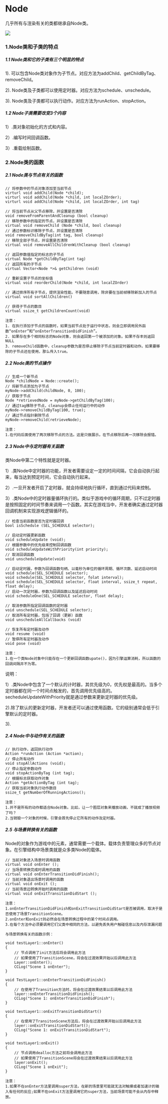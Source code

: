 # Node

几乎所有与渲染有关的类都继承自Node类。

![](http://7xqzxs.com1.z0.glb.clouddn.com/0102Node%E7%B1%BB%E5%B1%9E%E6%80%A7.png)

### 1.Node类和子类的特点

##### 1.1 Node类和它的子类有三个明显的特点

1). 可以包含Node类对象作为子节点。对应方法为addChild、getChildByTag、removeChild。

2). Node类及子类都可以使用定时器。对应方法为schedule、unschedule。

3). Node类及子类都可以执行动作。对应方法为runAction、stopAction。


##### 1.2 Node子类需要改变3个内容
1）.类对象初始化的方式和内容。

2）.编写时间回调函数。

3）.重载绘制函数。

### 2.Node类的函数

##### 2.1 Node类与节点有关的函数

	// 将参数中的节点对象添加至当前节点
	virturl void addChild(Node *child);
	virturl void addChild(Node *child, int localZOrder);
	virturl void addChild(Node *child, int localZOrder, int tag)

	// 将当前节点从父节点移除，并设置是否清除
	void removeFromParentAndCleanup (bool cleanup)
	// 移除参数中的指定的节点，并设置是否清除
	virtual void removeChild (Node *child, bool cleanup)
	// 通过参数标识移除子节点，并设置是否清除
	void removeChildByTag(int tag, bool cleanup)
	// 移除全部子节点，并设置是否清除
	virtual void removeAllChildrenWithCleanup (bool cleanup)
	
	// 返回参数值指定的标志的子节点
	virtual Node *getChildByTag(int tag)
	// 返回所有的子节点
	virtual Vector<Node *>& getChildren (void)
	
	// 重新设置子节点的坐标值
	virtual void reorderChild(Node *child, int localZOrder)
	
	// 通过排序所有子节点，提供渲染性能。不要随意调用，除非要在当前帧移除新加入的节点
	virtual void sortAllChildren()

	// 获得子节点的数目
	virtual ssize_t getChildrenCount(void)
	
	注意：
	1. 在执行添加子节点的函数时，如果当前节点处于运行中状态，则会立即调用另外函数“onEnter”和“onEnterTransitionDidFinish”。
	2. 如果存在多个相同标志的Node对象，则会返回第一个被添加的对象。如果不存丰则返回NULL
	3. removeChild函数中，cleanup参数为是否停止移除子节点当前定时器和动作。如果要移除的子节点还在使用，那么传入true。

##### 2.2 Node类的节点操作

	// 生成一个新节点
	Node *childNode = Node::create();
	// 将新节点添加为子节点
	myNode->addChild(childNode, 0, 100);
	// 获取子节点
	Node *retrievedNode = myNode->getChildByTag(100);
	// 通过tag移除子节点，cleanup会停止任何运行中的动作
	myNode->removeChildByTag(100, true);
	// 通过节点指针删除节点
	myNode->removeChild(retrieveNode);

	注意：
	1.在代码后面使用了两次移除节点的方法。这是只做展示。在节点移除后再一次移除会报错。

##### 2.3 Node中与定时器有关函数

类Node中第二个特性就是定时器。

1）.类Node中定时器的功能，开发者需要设定一定的时间间隔，它会自动执行起来，每当达到预定时间，它会自动执行起来。

2）.一旦开发者开启了定时器，就会持续地执行循环，直到通过代码来控制。

3）.类Node中的定时器量循环执行的。类似于游戏中的循环周期，只不过定时器是按照固定的时间节奏来调用一个函数。其实在游戏当中，开发者确实通过定时器回调机制来实现游戏逻辑循环的。

	// 检查当前函数是否为定时器回调
	bool isSchedule (SEL_SCHEDULE selector);

	// 启动定时器更新函数
	void scheduleUpdate (void);
	// 根据参数中的优先级来控制回调函数
	void scheduleUpdateWithPriority(int priority);
	// 取消回调函数
	void unscheduleUpdate(void)

	// 启动定时器，参数为回调函数句柄、以毫秒为单位的循环周期、循环次数、延迟启动时间
	void schedule(SEL_SCHEDULE selector);
	void schedule(SEL_SCHEDULE selector, folat interval);
	void schedule(SEL_SCHEDULE selector, float interval, ssize_t repeat, float delay);
	// 启动一次定时器，参数为回调函数以及延迟启动时间
	void scheduleOne(SEL_SCHEDULE selector, float delay);

	// 取消参数所指定回调函数的定时器
	void unschedule(SEL_SCHEDULE selector);
	// 取消所有定时器，包括了回调（更新）函数
	void unscheduleAllCallbacks (void)

	// 恢复所有定时器及动作
	void resume (void)
	// 暂停所有定时器及动作
	void pose (void)

	注意：
	1.在一个类Node对象中只能存在一个更新回调函数upate()，因为引擎运算消耗，所以函数的回调间隔并不为零。

说明：

1）.类Node中包含了一个默认的计时器，其优先级为0，优先权是最高的。当多个定时器都在同一个时间点触发的，首先调用优先级高的。secheduleUpdateWithPriority就是通过参数来更新定时器的优先级。
	
2).除了默认的更新定时器，开发者还可以通过使用函数。它的级别通常会低于引擎默认的定时器。

3).
##### 2.4 Node中与动作有关的函数

	// 执行动作，返回执行动作
	Action *runAction (Action *action);
	// 停止所有动作
	void stopAllActions (void);
	// 停止指定参数动作
	void stopActionByTag (int tag);
	// 根据标志获取动作对象
	Action *getActionByTag (int tag);
	// 获取当前对象执行动作数目
	ssize_t getNumberOfRunningActions();

	注意：
	1.并不是所有的动作都适合Node对象。比如，让一个图层对象来播放动画，不就成了播放视频了吗？
	2.当销毁一个对象的时候，引擎会首先停止它所有的动作及定时器。
	
##### 2.5 与场景转换有关的函数

Node的对象作为游戏中的元素，通常需要一个载体。载体负责管理众多的节点对象。在引擎结构中场景类就是众多类Node的载体。
	
	// 当前对象进入场景时调用函数
	virtual void onEnter ();
	// 当场景转换完成时调用的函数
	virtual void onEnterTransitionDidFinish();
	// 当前对象退出场景时调用的函数
	virtual void onExit ();
	// 当前场景边转换开始时调用的函数
	virtual void onExitTransitionDidStart ();

	注意：
	1.onEnterTransitionDidFinish和onExitTransitionDidStart是否被调用，取决于是否使用了场景TransitionScene。
	2.onEnter和onExit则必然会在场景转换过程中的某个时间点调用。
	3.在每个方法中必须要调用它们父类中相同的方法，以避免丢失用户触碰信息以及内存泄漏问题

	与场景转换有关的函数示例：
	
	void testLayer1::onEnter()
	{
		// 节点调用了init方法后将会调用此方法
		// 如果使用了TransitionScene，将会在过渡效果开始以后调用此方法
		Layer::onEnter();
		CCLog("Scene 1 onEnter");
	}

	void TestLayer1::onEnterTransitionDidFinish()
	{
		// 在使用了Transition方法时，将会在过渡效果结束以后调用此方法
		layer::onEnterTransitionDidFinish();
		CCLog("Scene 1: onEnterTransitionDidFinish");
	}

	void testLayer1::onExitTransitionDidStart()
	{
		// 在使用了TransitonScene方法后，将会在过渡效果开始以后调用此方法
		layer::onExitTransitionDidStart();
		CCLog("Scene 1: onExitTransitionDidStart");
	}

	void testLayer1:onExit()
	{
		// 节点调用dealloc方法之前将会调用此方法
		// 如果使用了TransitionScene将会在过渡效果结束以后调用此方法
		layer:onExit();
		CCLog("Scene 1 onExit");
	}

	注意：
	1.如果不在onEnter方法里调用super方法，在新的场景里可能就无法对触摸或者加速计的输入有任何的反应;如果不在onExit方法里调用它的super方法，当前场景可能不会从内存中释放。
	

